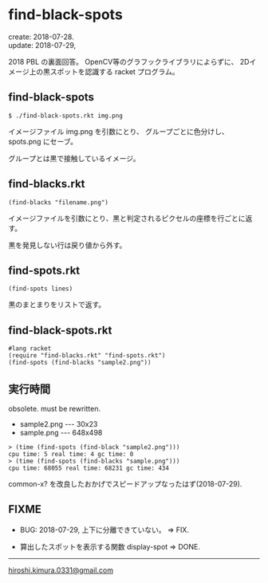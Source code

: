 # find-black-spots
create: 2018-07-28.<br>
update: 2018-07-29,

2018 PBL の裏面回答。
OpenCV等のグラフックライブラリによらずに、
2Dイメージ上の黒スポットを認識する racket プログラム。

## find-black-spots

```
$ ./find-black-spots.rkt img.png
```

イメージファイル img.png を引数にとり、
グループごとに色分けし、spots.png にセーブ。

グループとは黒で接触しているイメージ。

## find-blacks.rkt

```
(find-blacks "filename.png")
```
イメージファイルを引数にとり、黒と判定されるピクセルの座標を行ごとに返す。

黒を発見しない行は戻り値から外す。

## find-spots.rkt

```
(find-spots lines)
```

黒のまとまりをリストで返す。


## find-black-spots.rkt

```
#lang racket
(require "find-blacks.rkt" "find-spots.rkt")
(find-spots (find-blacks "sample2.png"))
```

## 実行時間

obsolete. must be rewritten.

* sample2.png --- 30x23
* sample.png ---  648x498

```
> (time (find-spots (find-black "sample2.png")))
cpu time: 5 real time: 4 gc time: 0
> (time (find-spots (find-blacks "sample.png")))
cpu time: 68055 real time: 68231 gc time: 434
```

common-x? を改良したおかげでスピードアップなったはず(2018-07-29).

## FIXME

* BUG: 2018-07-29, 上下に分離できていない。
  => FIX.

* 算出したスポットを表示する関数 display-spot
  => DONE.

---
hiroshi.kimura.0331@gmail.com
